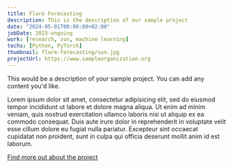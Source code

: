 ```yaml
---
title: Flare Forecasting
description: This is the description of our sample project
date: "2024-05-01T00:00:09+02:00"
jobDate: 2023-ongoing
work: [research, sun, machine learning]
techs: [Python, PyTorch]
thumbnail: flare-forecasting/sun.jpg
projectUrl: https://www.sampleorganization.org
---
```


This would be a description of your sample project. You can add any content you'd like.

Lorem ipsum dolor sit amet, consectetur adipisicing elit, sed do eiusmod
tempor incididunt ut labore et dolore magna aliqua. Ut enim ad minim veniam,
quis nostrud exercitation ullamco laboris nisi ut aliquip ex ea commodo
consequat. Duis aute irure dolor in reprehenderit in voluptate velit esse
cillum dolore eu fugiat nulla pariatur. Excepteur sint occaecat cupidatat non
proident, sunt in culpa qui officia deserunt mollit anim id est laborum.

[Find more out about the project](/solar-flare-forecasting "Get to know me better")